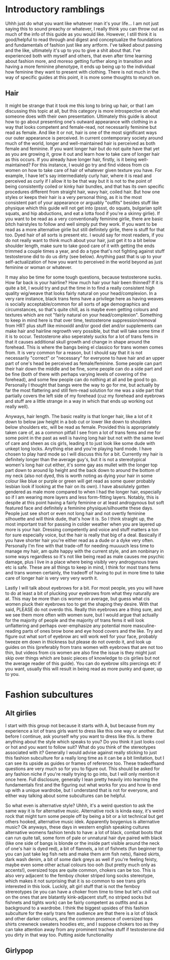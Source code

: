 # Introductory ramblings

Uhhh just do what you want like whatever man it's your life... I am not just
saying this to sound preachy or whatever, I really think you can throw out as
much of the info of this guide as you would like. However, I still think it is
good/helpful to read through and digest and conceptualize the foundations and
fundamentals of fashion just like any artform. I've talked about passing and the
like, ultimately it's up to you to give a shit about that. I've experienced both
with myself and others, that even after time learning about fashion more, and
moreso getting further along in transition and having a more feminine phenotype,
it ends up being up to the individual how feminine they want to present with
clothing. There is not much in the way of specific guides at this point, it is
more some thoughts to munch on.

## Hair

It might be strange that it took me this long to bring up hair, or that I am
discussing this topic at all, but this category is more introspective on what
someone does with their own presentation. Ultimately this guide is about how to
go about presenting one's outward appearance with clothing in a way that looks
competent and female-read, not necessarily feminine but read as female. And like
it or not, hair is one of the most significant ways our outer appearance is
perceived. In current contemporary society around much of the world, longer and
well-maintained hair is perceived as both female and feminine. If you want
longer hair but do not quite have that yet as you are growing it, grow it out
and learn how to take care of longer hair as this occurs. If you already have
longer hair, firstly, is it being well-maintained? For this instance, I would go
try and find videos from cis women on how to take care of hair of whatever given
texture you have. For example, I have let's say intermediately curly hair, where
it is read and perceived as curly if I allow it to be that way but it is not to
the point of being consistently coiled or kinky hair bundles, and that has its
own specific procedures different from straight hair, wavy hair, coiled hair.
But how one styles or keeps their hair is a very personal thing, as it is the
most consistent part of your appearance or arguably "outfits" besides stuff like
physique which this guide will not get into (pssst, do squats, bulgarian split
squats, and hip abductions, and eat a lotta food if you're a skinny girlie). If
you want to be read as a very conventionally feminine girlie, there are basic
bitch hairstyles to follow and well simply put they work. If you want to be read
as a more alternative girlie but still definitely girlie, there is stuff for
that too. Dyed hair of all sorts is present etc. I would say for most readers,
if you do not really want to think much about your hair, just get it to a bit
below shoulder length, make sure to take good care of it with getting the ends
trimmed a couple times a year, and do a type that's not fighting against stuff
testosterone did to do us dirty (see below). Anything past that is up to your
self-actualization of how you want to perceived in the world beyond as just
feminine or woman or whatever.

It may also be time for some tough questions, because testosterone sucks. How
far back is your hairline? How much hair your hair been thinned? If it is quite
a bit, I would try and put the time in to find a really consistent high quality
wig/weave that looks fairly natural on your head/complexion. In a very rare
instance, black trans fems have a privilege here as having weaves is socially
acceptable/common for all sorts of age demographics and circumstances, so that's
quite chill, as is maybe even getting colours and textures which are not "fairly
natural on your head/complexion". Something to keep in mind here is that over
time, testosterone suppression/removal from HRT plus stuff like minoxidil and/or
good diet and/or supplements can make hair and hairline regrowth very possible,
but that will take some time if it is to occur. Testosterone also seperately
sucks for a lot of trans fems in that it causes additional skull growth and
change in shape around the forehead. This is where the bangs being el classico
for trans women comes from. It is very common for a reason, but I should say
that it is not necessarily "correct" or "necessary" for everyone to have hair
and an upper part of one's head be perceived as female/feminine. Some people can
part their hair down the middle and be fine, some people can do a side part and
be fine (both of there with perhaps varying levels of covering of the forehead),
and some few people can do nothing at all and be good to go. Personally I
thought that bangs were the way to go for me, but actually by far the most
flattering and still fem-read solution for me was a side part that partially
covers the left side of my forehead (cuz my forehead and eyebrows and stuff are
a little strange in a way in which that ends up working out really well). 

Anyways, hair length. The basic reality is that longer hair, like a lot of it
down to below jaw height in a bob cut or lower like down to shoulders below
shoulders etc, will be read as female. Provided this is appropriately taken care
of, as a common pitfall I see from a lot of trans fems and me for some point in
the past as well is having long hair but not with the same level of care and
sheen as cis girls, leading it to just look like some dude with unkept long 
locks. Anything else and you're playing hard mode. I have chosen to play hard
mode so I will discuss this for a bit. Currently my hair is definitely longer
than the average guy's, but it is not a stereotypical women's long hair cut
either, it's some gay ass mullet with the longer top part down to around lip
height and the back down to around the bottom of my neck (also not dyed, this is
worth noting as dying your hair in some colour like blue or purple or green will
get read as some queer probably lesbian look if looking at the hair on its own).
I have absolutely gotten gendered as male more compared to when I had the longer
hair, especially so if I am wearing more layers and less form-fitting layers.
Notably, this is despite at this point having a fairly feminine or at least 
androgynous but soft featured face and definitely a feminine physique/silhouette
these days. People just see short or even not long hair and not overtly feminine
silhouette and will think dude, that's how it is. So I think straight up, the
most important trait for passing in colder weather when you are layered up more
is your hair. Dressing competently and voice and stuff matters a ton for sure
especially voice, but the hair is really that big of a deal. Basically if you
have shorter hair you're either read as a dude or a dyke very often. Personally
I'm fine with that trade-off for needing muuuuch less time to manage my hair,
am quite happy with the current style, and am nonbinary in some ways regardless
so it's not like being read as male causes me psychic damage, plus I live in a
place where being visibly very androgynous trans etc is safe. These are all
things to keep in mind, I think for most trans fems and trans women certainly,
the tradeoff of having to put in more time to take care of longer hair is very
very very worth it.

Lastly I will talk about eyebrows for a bit. For most people, yes you will have
to do at least a bit of plucking your eyebrows from what they naturally are at.
This may be more than cis women on average, but guess what cis women pluck their
eyebrows too to get the shaping they desire. With that said, PLEASE do not
overdo this. Really thin eyebrows are a thing sure, and we see them more often
with women sure, but I would argue that actually for the majority of people and
the majority of trans fems it will look unflattering and perhaps over-emphasize
any potential more masculine-reading parts of ones brow bone and eye hood covers
and the like. Try and figure out what sort of eyebrow arc will work well for
your face, probably tweeze em down in thickness but please do not overdo it, and
look up guides on this (preferably from trans women with eyebrows that are not
too thin, but videos from cis women are also fine the issue is they might just
skip over things which are basic pieces of knowledge to cis girlies but not the
average reader of this guide). You can do eyebrow slits piercings etc if you
want, usually this will result in being read as more punky and queer, up to you.

# Fashion subcultures

## Alt girlies

I start with this group not because it starts with A, but because from my
experience a lot of trans girls want to dress like this one way or another. But
before I continue, ask yourself why you want to dress like this. Is there
anything about the style which speaks to you? Do you think it just looks cool or
hot and you want to follow suit? What do you think of the stereotypes associated
with it? Generally I would advise against really sticking to just this fashion
subculture for a really long time as it can be a bit limitation, but I can see
its upside as guides or frames of reference too. These tradeoffsand questions
are very much so for you to figure out. This should be asked for any fashion 
niche if you're really trying to go into, but I will only mention it once here.
Full disclosure, generally I lean pretty heavily into learning the fundamentals
first and the figuring out what works for you and how to end up with a unique
wardrobe, but I understand that is not for everyone, and either way talking
about some subcultures can be helpful.

So what even is alternative style? Uhhh, it's a weird question to ask the same
way it is for alternative music. Alternative rock is kinda easy, it's weird rock
that might turn some people off by being a bit or a lot technical but get others
hooked, alternative music idek. Apparently boygenius is alternative music? Ok
anyways, these days in western english speaking cultures alternative womens
fashion tends to have: a lot of black, combat boots that can run quite tall,
some form of pale or unnatural hair dye paired with black (like one side of
bangs is blonde or the inside part visible around the neck of one's hair is
dyed red), a bit of flannels, a lot of fishnets (fun beginner tip you can just
take leg fish nets and make them arm fish nets), flaired skirts, dark wash
denim, a bit of some dark greys as well if you're feeling feisty, maybe even
some other actual colours too ooh (but pretty much only as accents!), oversized
tops are quite common, chokers can be too. This is also very adjacent to the
femboy choker striped long socks stereotype, which makes it not surprising that
it is so common to see trans girls interested in this look. Luckily, alt girl
stuff that is not the femboy strereotypes (ie you can have a choker from time to
time but let's chill out on the ones that are blatantly kink-adjacent stuff, no
striped socks but fishnets and tights work) can be fairly competent as outfits
and as a background to a wardrobe. I think the biggest upsides of this fashion
subculture for the early trans fem audience are that there is a lot of black and
other darker colours, and the common presence of oversized tops shirts crewneck
sweaters hoodies etc, and I suppose chokers too as they can take attention away
from any prominent trachea stuff if testosterone did you dirty in that way too.
Putting aside functionality

## Girlypop
